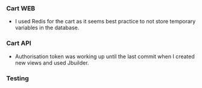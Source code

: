 ### Cart WEB
* I used Redis for the cart as it seems best practice to not store temporary variables in the database.

### Cart API
* Authorisation token was working up until the last commit when I created new views and used Jbuilder.

### Testing





